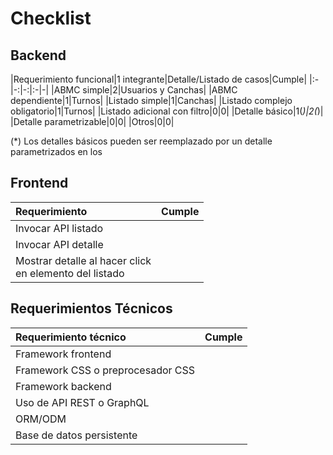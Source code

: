 # Checklist

## Backend

|Requerimiento funcional|1 integrante|Detalle/Listado de casos|Cumple|
|:-|-:|-:|:-|-|
|ABMC simple|2|Usuarios y Canchas|
|ABMC dependiente|1|Turnos|
|Listado simple|1|Canchas|
|Listado complejo obligatorio|1|Turnos|
|Listado adicional con filtro|0|0|
|Detalle básico|1(*)|2(*)|
|Detalle parametrizable|0|0|
|Otros|0|0|

(\*) Los detalles básicos pueden ser reemplazado por un detalle parametrizados en los

## Frontend

|Requerimiento|Cumple|
|:-|-|
|Invocar API listado||
|Invocar API detalle||
|Mostrar detalle al hacer click <br>en elemento del listado||

## Requerimientos Técnicos

|Requerimiento técnico|Cumple|
|:-|-|
|Framework frontend||
|Framework CSS o preprocesador CSS||
|Framework backend||
|Uso de API REST o GraphQL||
|ORM/ODM||
|Base de datos persistente||
